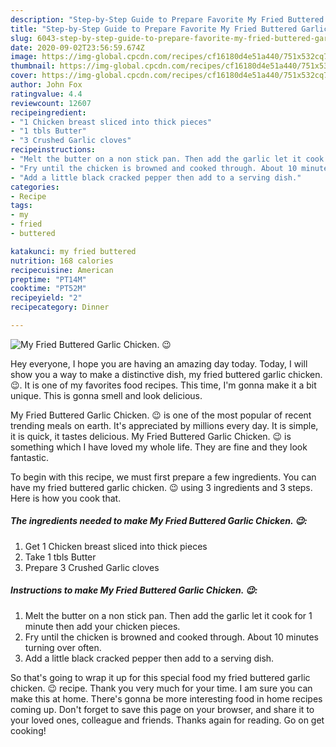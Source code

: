 ```yaml
---
description: "Step-by-Step Guide to Prepare Favorite My Fried Buttered Garlic Chicken. 😉"
title: "Step-by-Step Guide to Prepare Favorite My Fried Buttered Garlic Chicken. 😉"
slug: 6043-step-by-step-guide-to-prepare-favorite-my-fried-buttered-garlic-chicken
date: 2020-09-02T23:56:59.674Z
image: https://img-global.cpcdn.com/recipes/cf16180d4e51a440/751x532cq70/my-fried-buttered-garlic-chicken-😉-recipe-main-photo.jpg
thumbnail: https://img-global.cpcdn.com/recipes/cf16180d4e51a440/751x532cq70/my-fried-buttered-garlic-chicken-😉-recipe-main-photo.jpg
cover: https://img-global.cpcdn.com/recipes/cf16180d4e51a440/751x532cq70/my-fried-buttered-garlic-chicken-😉-recipe-main-photo.jpg
author: John Fox
ratingvalue: 4.4
reviewcount: 12607
recipeingredient:
- "1 Chicken breast sliced into thick pieces"
- "1 tbls Butter"
- "3 Crushed Garlic cloves"
recipeinstructions:
- "Melt the butter on a non stick pan. Then add the garlic let it cook for 1 minute then add your chicken pieces."
- "Fry until the chicken is browned and cooked through. About 10 minutes turning over often."
- "Add a little black cracked pepper then add to a serving dish."
categories:
- Recipe
tags:
- my
- fried
- buttered

katakunci: my fried buttered 
nutrition: 168 calories
recipecuisine: American
preptime: "PT14M"
cooktime: "PT52M"
recipeyield: "2"
recipecategory: Dinner

---
```



![My Fried Buttered Garlic Chicken. 😉](https://img-global.cpcdn.com/recipes/cf16180d4e51a440/751x532cq70/my-fried-buttered-garlic-chicken-😉-recipe-main-photo.jpg)

Hey everyone, I hope you are having an amazing day today. Today, I will show you a way to make a distinctive dish, my fried buttered garlic chicken. 😉. It is one of my favorites food recipes. This time, I'm gonna make it a bit unique. This is gonna smell and look delicious.

My Fried Buttered Garlic Chicken. 😉 is one of the most popular of recent trending meals on earth. It's appreciated by millions every day. It is simple, it is quick, it tastes delicious. My Fried Buttered Garlic Chicken. 😉 is something which I have loved my whole life. They are fine and they look fantastic.




To begin with this recipe, we must first prepare a few ingredients. You can have my fried buttered garlic chicken. 😉 using 3 ingredients and 3 steps. Here is how you cook that.

<!--inarticleads1-->

##### The ingredients needed to make My Fried Buttered Garlic Chicken. 😉:

1. Get 1 Chicken breast sliced into thick pieces
1. Take 1 tbls Butter
1. Prepare 3 Crushed Garlic cloves




<!--inarticleads2-->

##### Instructions to make My Fried Buttered Garlic Chicken. 😉:

1. Melt the butter on a non stick pan. Then add the garlic let it cook for 1 minute then add your chicken pieces.
1. Fry until the chicken is browned and cooked through. About 10 minutes turning over often.
1. Add a little black cracked pepper then add to a serving dish.




So that's going to wrap it up for this special food my fried buttered garlic chicken. 😉 recipe. Thank you very much for your time. I am sure you can make this at home. There's gonna be more interesting food in home recipes coming up. Don't forget to save this page on your browser, and share it to your loved ones, colleague and friends. Thanks again for reading. Go on get cooking!
